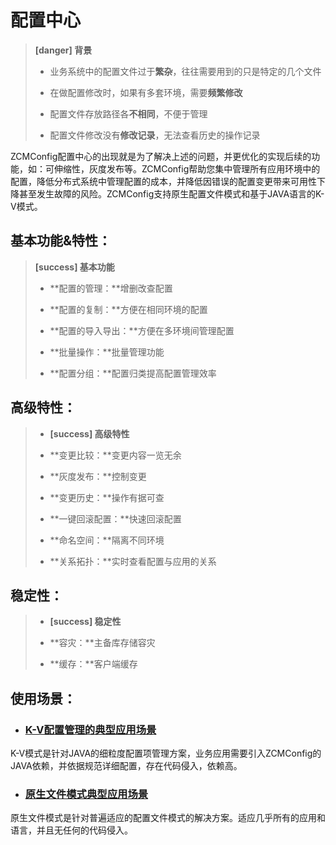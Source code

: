 # 配置中心

> **\[danger\] 背景**
> * 业务系统中的配置文件过于**繁杂**，往往需要用到的只是特定的几个文件
>
> * 在做配置修改时，如果有多套环境，需要**频繁修改**
>
> * 配置文件存放路径各**不相同**，不便于管理
>
> * 配置文件修改没有**修改记录**，无法查看历史的操作记录

ZCMConfig配置中心的出现就是为了解决上述的问题，并更优化的实现后续的功能，如：可伸缩性，灰度发布等。ZCMConfig帮助您集中管理所有应用环境中的配置，降低分布式系统中管理配置的成本，并降低因错误的配置变更带来可用性下降甚至发生故障的风险。ZCMConfig支持原生配置文件模式和基于JAVA语言的K-V模式。

## 基本功能&特性：

> **\[success\] 基本功能**
> * **配置的管理：**增删改查配置
>
> * **配置的复制：**方便在相同环境的配置
>
> * **配置的导入导出：**方便在多环境间管理配置
>
> * **批量操作：**批量管理功能
>
> * **配置分组：**配置归类提高配置管理效率


## 高级特性：

> * **\[success\] 高级特性**
>
> * **变更比较：**变更内容一览无余
> 
> * **灰度发布：**控制变更
> 
> * **变更历史：**操作有据可查
> 
> * **一键回滚配置：**快速回滚配置
> 
> * **命名空间：**隔离不同环境
> 
> * **关系拓扑：**实时查看配置与应用的关系

## 稳定性：

> * **\[success\] 稳定性**
>
> * **容灾：**主备库存储容灾
> 
> * **缓存：**客户端缓存

## 使用场景：

* ### [K-V配置管理的典型应用场景](/chapter1/x-diamondmo-shi.md)

K-V模式是针对JAVA的细粒度配置项管理方案，业务应用需要引入ZCMConfig的JAVA依赖，并依据规范详细配置，存在代码侵入，依赖高。

* ### [原生文件模式典型应用场景](/chapter1/yuan-sheng-wen-jian-mo-shi.md)

原生文件模式是针对普遍适应的配置文件模式的解决方案。适应几乎所有的应用和语言，并且无任何的代码侵入。

